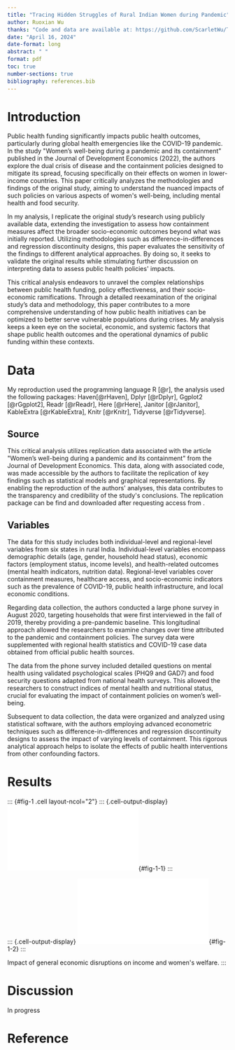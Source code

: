 ```yaml
---
title: "Tracing Hidden Struggles of Rural Indian Women during Pandemic"
author: Ruoxian Wu
thanks: "Code and data are available at: https://github.com/ScarletWu/Tracing_Hidden_Struggles_of_Rural_Indian_Women_during_Pandemic.git. Replication on Social Science Reproduction platform is available at: https://www.socialsciencereproduction.org/reproductions/1783/"
date: "April 16, 2024"
date-format: long
abstract: " "
format: pdf
toc: true
number-sections: true
bibliography: references.bib
---
```




# Introduction

Public health funding significantly impacts public health outcomes, particularly during global health emergencies like the COVID-19 pandemic. In the study "Women’s well-being during a pandemic and its containment" published in the Journal of Development Economics (2022), the authors explore the dual crisis of disease and the containment policies designed to mitigate its spread, focusing specifically on their effects on women in lower-income countries. This paper critically analyzes the methodologies and findings of the original study, aiming to understand the nuanced impacts of such policies on various aspects of women's well-being, including mental health and food security.

In my analysis, I replicate the original study’s research using publicly available data, extending the investigation to assess how containment measures affect the broader socio-economic outcomes beyond what was initially reported. Utilizing methodologies such as difference-in-differences and regression discontinuity designs, this paper evaluates the sensitivity of the findings to different analytical approaches. By doing so, it seeks to validate the original results while stimulating further discussion on interpreting data to assess public health policies' impacts.

This critical analysis endeavors to unravel the complex relationships between public health funding, policy effectiveness, and their socio-economic ramifications. Through a detailed reexamination of the original study’s data and methodology, this paper contributes to a more comprehensive understanding of how public health initiatives can be optimized to better serve vulnerable populations during crises. My analysis keeps a keen eye on the societal, economic, and systemic factors that shape public health outcomes and the operational dynamics of public funding within these contexts.

# Data
My reproduction used the programming language R [@r], the analysis used the following packages: Haven[@rHaven], Dplyr [@rDplyr], Ggplot2 [@rGgplot2], Readr [@rReadr], Here [@rHere], Janitor [@rJanitor], KableExtra [@rKableExtra], Knitr [@rKnitr], Tidyverse [@rTidyverse].




## Source
This critical analysis utilizes replication data associated with the article "Women’s well-being during a pandemic and its containment" from the Journal of Development Economics. This data, along with associated code, was made accessible by the authors to facilitate the replication of key findings such as statistical models and graphical representations. By enabling the reproduction of the authors' analyses, this data contributes to the transparency and credibility of the study's conclusions.
The replication package can be find and downloaded after requesting access from . 

## Variables

The data for this study includes both individual-level and regional-level variables from six states in rural India. Individual-level variables encompass demographic details (age, gender, household head status), economic factors (employment status, income levels), and health-related outcomes (mental health indicators, nutrition data). Regional-level variables cover containment measures, healthcare access, and socio-economic indicators such as the prevalence of COVID-19, public health infrastructure, and local economic conditions.

Regarding data collection, the authors conducted a large phone survey in August 2020, targeting households that were first interviewed in the fall of 2019, thereby providing a pre-pandemic baseline. This longitudinal approach allowed the researchers to examine changes over time attributed to the pandemic and containment policies. The survey data were supplemented with regional health statistics and COVID-19 case data obtained from official public health sources.

The data from the phone survey included detailed questions on mental health using validated psychological scales (PHQ9 and GAD7) and food security questions adapted from national health surveys. This allowed the researchers to construct indices of mental health and nutritional status, crucial for evaluating the impact of containment policies on women’s well-being.

Subsequent to data collection, the data were organized and analyzed using statistical software, with the authors employing advanced econometric techniques such as difference-in-differences and regression discontinuity designs to assess the impact of varying levels of containment. This rigorous analytical approach helps to isolate the effects of public health interventions from other confounding factors.

# Results





::: {#fig-1 .cell layout-ncol="2"}
::: {.cell-output-display}
![Distribution of monthly income in rupees for household heads](paper_files/figure-pdf/fig-1-1.pdf){#fig-1-1}
:::

::: {.cell-output-display}
![Share of households with lower income, fewer meals, and declining female well-being](paper_files/figure-pdf/fig-1-2.pdf){#fig-1-2}
:::

Impact of general economic disruptions on income and women's welfare.
:::

# Discussion
In progress

# Reference
